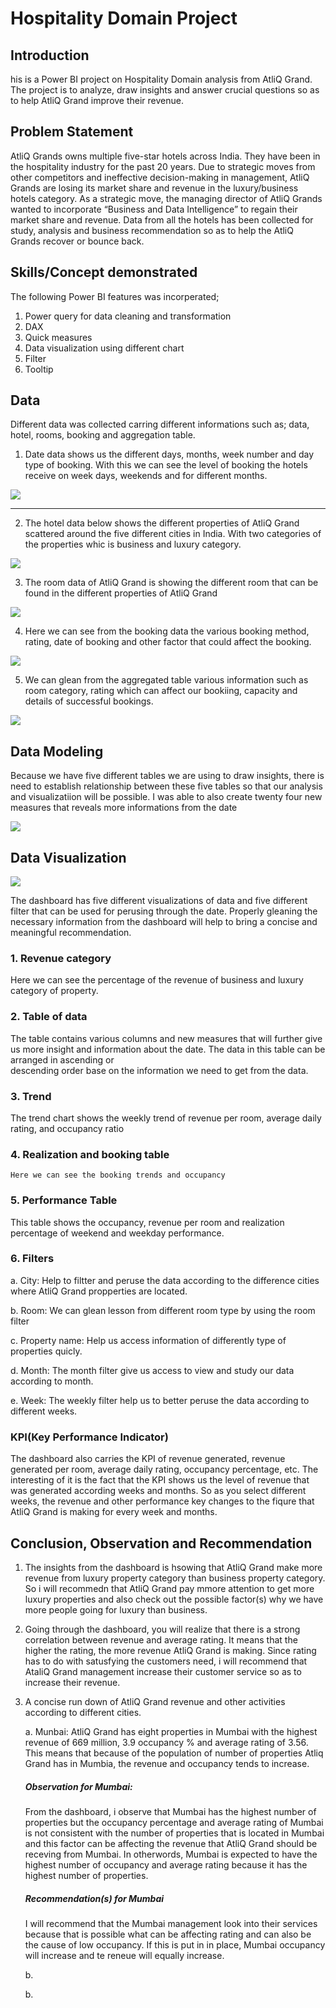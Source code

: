 # Hospitality Domain Project 

## Introduction 
his is a Power BI project on Hospitality Domain analysis from AtliQ Grand. The project is to analyze, draw insights and answer crucial questions so as to help AtliQ Grand improve their revenue.

## Problem Statement 
AtliQ Grands owns multiple five-star hotels across India. They have been in the hospitality industry for the past 20 years. Due to strategic moves from other competitors and ineffective decision-making in management, AtliQ Grands are losing its market share and revenue in the luxury/business hotels category. As a strategic move, the managing director of AtliQ Grands wanted to incorporate “Business and Data Intelligence” to regain their market share and revenue. Data from all the hotels has been collected for study, analysis and business recommendation so as to help the AtliQ Grands recover or bounce back. 

## Skills/Concept demonstrated
The following Power BI features was incorperated;

1. Power query for data cleaning and transformation
2. DAX
3. Quick measures
4. Data visualization using different chart
5. Filter
6. Tooltip

## Data 
Different data was collected carring different informations such as; data, hotel, rooms, booking and aggregation table. 

1. Date data shows us the different days, months, week number and day type of booking. With this we can see the level of booking the hotels receive on week days, weekends and for different months.
   
![](https://github.com/Chuksdgreat/Hospitality-Domain-Project/blob/main/dim%20data%20.png)
___

2. The hotel data below shows the different properties of AtliQ Grand scattered around the five different cities in India. With two categories of the properties whic is business and luxury category.
   
![](https://github.com/Chuksdgreat/Hospitality-Domain-Project/blob/main/dim%20hotel%202.png)

3.  The room data of AtliQ Grand is showing the different room that can be found in the different properties of AtliQ Grand

![](https://github.com/Chuksdgreat/Hospitality-Domain-Project/blob/main/dim%20rooms%202.png)

4. Here we can see from the booking data the various booking method, rating, date of booking and other factor that could affect the booking. 

![](https://github.com/Chuksdgreat/Hospitality-Domain-Project/blob/main/fact%20bookings.png)

5. We can glean from the aggregated table various information such as room category, rating which can affect our bookiing, capacity and details of successful bookings. 

![](https://github.com/Chuksdgreat/Hospitality-Domain-Project/blob/main/Fact%20aggregated%20.png)


## Data Modeling 
Because we have five different tables we are using to draw insights, there is need to establish relationship between these five tables so that our analysis and visualizatiion will be possible. 
I was able to also create twenty four new measures that reveals more informations from the date 

![](https://github.com/Chuksdgreat/Hospitality-Domain-Project/blob/main/Data%20modeling%20.png)

## Data Visualization 

![](https://github.com/Chuksdgreat/Hospitality-Domain-Project/blob/main/Dashboard.png)

The dashboard has five different visualizations of data and five different filter that can be used for perusing through the date. Properly gleaning the necessary information from the dashboard will help to bring a concise and meaningful recommendation. 

### 1. Revenue category
   Here we can see the percentage of the revenue of business and luxury category of property.

### 2. Table of data

   The table contains various columns and new measures that will further give us more insight and information about the date. The data in this table can be arranged in ascending or    
   descending order base on the information we need to get from the data.

### 3. Trend

   The trend chart shows the weekly trend of revenue per room, average daily rating, and occupancy ratio

### 4. Realization and booking table

    Here we can see the booking trends and occupancy

### 5. Performance Table

   This table shows the occupancy, revenue per room and realization percentage of weekend and weekday performance.

### 6. Filters

   a. City: Help to filtter and peruse the data according to the difference cities where AtliQ Grand propperties are located.
   
   b. Room: We can glean lesson from different room type by using the room filter
   
   c. Property name: Help us access information of differently type of properties quicly.
   
   d. Month: The month filter give us access to view and study our data according to month.
   
   e. Week: The weekly filter help us to better peruse the data according to different weeks.  

### KPI(Key Performance Indicator)

The dashboard also carries the KPI of revenue generated, revenue generated per room, average daily rating, occupancy percentage, etc. The interesting of it is the fact that the KPI shows us the level of revenue that was generated according weeks and months. So as you select different weeks, the revenue and other performance key changes to the fiqure that AtliQ Grand is making for every week and months. 

## Conclusion, Observation and Recommendation 
1. The insights from the dashboard is hsowing that AtliQ Grand make more revenue from luxury property category than business property category. So i will recommedn that AtliQ Grand pay mmore attention to get more luxury properties and also check out the possible factor(s) why we have more people going for luxury than business.
2. Going through the dashboard, you will realize that there is a strong correlation between revenue and average rating. It means that the higher the rating, the more revenue AtliQ Grand is making. Since rating has to do with satusfying the customers need, i will recommend that AtaliQ Grand management increase their customer service so as to increase their revenue.
3. A concise run down of AtliQ Grand revenue and other activities according to different cities.

   a. Munbai: AtliQ Grand has eight properties in Mumbai with the highest revenue of 669 million, 3.9 occupancy % and average rating of 3.56. This means that because of the population 
      of number of properties Atliq Grand has in Mumbia, the revenue and occupancy tends to increase.
   
   ##### Observation for Mumbai:
   From the dashboard, i observe that Mumbai has the highest number of properties but the occupancy percentage and average rating of Mumbai is not consistent with the number of 
   properties that is located in Mumbai and this factor can be affecting the revenue that AtliQ Grand should be receving from Mumbai. In otherwords, Mumbai is expected to have the 
   highest number of occupancy and average rating because it has the highest number of properties.

   ##### Recommendation(s) for Mumbai
   I will recommend that the Mumbai management look into their services because that is possible what can be affecting rating and can also be the cause of low occupancy. If this is put     in in place, Mumbai occupancy will increase and te reneue will equally increase.

   b. 

   b.  
  
     


